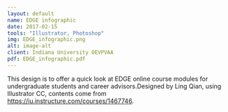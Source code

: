 ```yaml
---
layout: default
name: EDGE infographic
date: 2017-02-15
tools: "Illustrator, Photoshop"
img: EDGE_infographic.png
alt: image-alt
client: Indiana University OEVPVAA
pdf: EDGE_infographic.pdf
---
```


This design is to offer a quick look at EDGE online course modules for undergraduate students and career advisors.Designed by Ling Qian, using Illustrator CC, contents come from https://iu.instructure.com/courses/1467746. 

